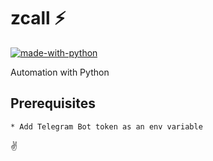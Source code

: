 # zcall ⚡

[![made-with-python](https://img.shields.io/badge/Made%20with-Python-1f425f.svg)](https://www.python.org/)

Automation with Python

## Prerequisites

    * Add Telegram Bot token as an env variable

✌
